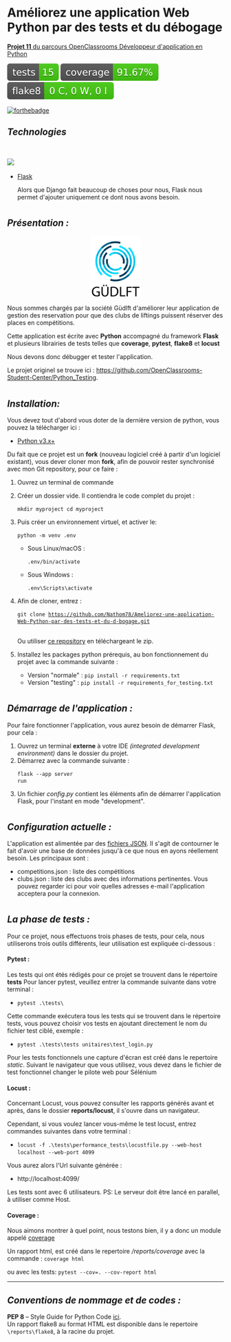 # Améliorez une application Web Python par des tests et du débogage

[**Projet 11** du parcours OpenClassrooms Développeur d'application en Python](https://openclassrooms.com/fr/paths/518/projects/839/assignment)

[![Tests Status](./reports/junit/tests-badge.svg?dummy=8484744)](./reports/junit/report.html)
[![Coverage Status](./reports/coverage/coverage-badge.svg?dummy=8484744)](reports/coverage/index.html)
[![Flake8 Status](./reports/flake8/flake8-badge.svg?dummy=8484744)](reports/flake8/index.html)

[![forthebadge](https://forthebadge.com/images/badges/made-with-python.svg)](https://forthebadge.com)

## *Technologies*
<br>
<p>
<img src="https://skillicons.dev/icons?i=git,github,python,flask,&theme=dark">
</p> 

* [Flask](https://flask.palletsprojects.com/en/2.3.x/)

    Alors que Django fait beaucoup de choses pour nous, Flask nous permet d'ajouter uniquement ce dont nous avons besoin.
#
## *Présentation :*

<p align="center">
  <img src="./static/httpsuser.oc-static.comupload2020092216007798203635_P9.png" alt="Güdlft logo"/>
</p>

Nous sommes chargés par la société Güdlft d'améliorer leur application de gestion des reservation
pour que des clubs de liftings puissent réserver des places en compétitions.

Cette application est écrite avec **Python** accompagné du framework **Flask** et plusieurs librairies de tests
telles que **coverage**, **pytest**, **flake8** et **locust**

Nous devons donc débugger et tester l'application.

Le projet originel se trouve ici : https://github.com/OpenClassrooms-Student-Center/Python_Testing.
#
## *Installation:*
Vous devez tout d'abord vous doter de la dernière version de python, vous pouvez la télécharger ici :
* [Python v3.x+](https://www.python.org/downloads/)


     


Du fait que ce projet est un **fork** (nouveau logiciel créé à partir d'un logiciel existant), 
vous dever cloner mon **fork**, afin de pouvoir rester synchronisé avec mon Git repository, pour ce faire : 

1. Ouvrez un terminal de commande

2. Créer un dossier vide. Il contiendra le code complet du projet :<pre><code>mkdir myproject
cd myproject
</code></pre>

3. Puis créer un environnement virtuel, et activer le:<pre><code>python -m venv .env</code></pre>

    * Sous Linux/macOS :<pre><code>.env/bin/activate</code></pre>
    * Sous Windows :<pre><code>.env\Scripts\activate </code></pre>

4. Afin de cloner, entrez : <pre><code>git clone https://github.com/Nathom78/Ameliorez-une-application-Web-Python-par-des-tests-et-du-d-bogage.git <br></code></pre>
Ou utiliser [ce repository](https://github.com/Nathom78/Ameliorez-une-application-Web-Python-par-des-tests-et-du-d-bogage.git) en téléchargeant le zip.<br>

5. Installez les packages python prérequis, au bon fonctionnement du projet avec la commande suivante :
   - Version "normale" : `pip install -r requirements.txt`
   - Version "testing" : `pip install -r requirements_for_testing.txt`

#
## *Démarrage de l'application :*
Pour faire fonctionner l'application, vous aurez besoin de démarrer Flask, pour cela :
1. Ouvrez un terminal **externe** à votre IDE *(integrated development environment)*
dans le dossier du projet.
2. Démarrez avec la commande suivante :<pre><code>flask --app server run</code></pre>
3. Un fichier _config.py_ contient les éléments afin de démarrer l'application Flask, pour l'instant en mode "development".

#
## *Configuration actuelle :*
L'application est alimentée par des [fichiers JSON](https://www.tutorialspoint.com/json/json_quick_guide.htm). Il s'agit de contourner le fait d'avoir une base de données jusqu'à ce que nous en ayons réellement besoin. Les principaux sont :
* competitions.json : liste des compétitions
* clubs.json : liste des clubs avec des informations pertinentes. Vous pouvez regarder ici pour voir quelles adresses e-mail l'application acceptera pour la connexion.

#
## *La phase de tests :*
Pour ce projet, nous effectuons trois phases de tests, pour cela, nous utiliserons trois
outils différents, leur utilisation est expliquée ci-dessous :

#### Pytest :
Les tests qui ont étés rédigés pour ce projet se trouvent dans le répertoire **tests**
Pour lancer pytest, veuillez entrer la commande suivante dans votre terminal :

- `pytest .\tests\`

Cette commande exécutera tous les tests qui se trouvent dans le répertoire tests, vous pouvez
choisir vos tests en ajoutant directement le nom du fichier test ciblé, exemple :
- `pytest .\tests\tests unitaires\test_login.py`

Pour les tests fonctionnels une capture d'écran est créé dans le repertoire _static_.
Suivant le navigateur que vous utilisez, vous devez dans le fichier de test fonctionnel changer le pilote web pour Sélénium

#### Locust :

Concernant Locust, vous pouvez consulter les rapports générés avant et après, dans le dossier **reports/locust**, 
il s'ouvre dans un navigateur.

Cependant, si vous voulez lancer vous-même le test locust, entrez commandes suivantes dans votre terminal :

- `locust -f .\tests\performance_tests\locustfile.py --web-host localhost --web-port 4099`

Vous aurez alors l'Url suivante générée : 
 - http://localhost:4099/

Les tests sont avec 6 utilisateurs.
PS: Le serveur doit être lancé en parallel, à utiliser comme Host.




#### Coverage :

Nous aimons montrer à quel point, nous testons bien, il y a donc un module appelé
    [coverage](https://coverage.readthedocs.io/en/7.2.7/install.html)

Un rapport html, est créé dans le repertoire _/reports/coverage_ avec la commande :
`coverage html`

ou avec les tests:
`pytest --cov=. --cov-report html`

***
## *Conventions de nommage et de codes :*

**PEP 8** – Style Guide for Python Code <a href="https://peps.python.org/pep-0008/">ici</a>.</br>
Un rapport flake8 au format HTML est disponible dans le repertoire `\reports\flake8`, à la racine du projet.